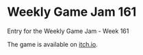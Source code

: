 # Weekly Game Jam 161
Entry for the Weekly Game Jam - Week 161

The game is available on [itch.io](https://silvandre.itch.io/freedom-balloon).

